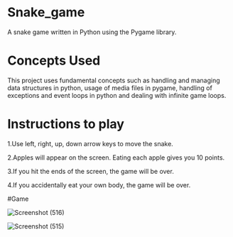 # Snake_game

A snake game written in Python using the Pygame library.

# Concepts Used
This project uses fundamental concepts such as handling and managing data structures in python, usage of media files in pygame, handling of exceptions and event loops in python and dealing with infinite game loops.

# Instructions to play
1.Use left, right, up, down arrow keys to move the snake.

2.Apples will appear on the screen. Eating each apple gives you 10 points.

3.If you hit the ends of the screen, the game will be over.

4.If you accidentally eat your own body, the game will be over.


#Game

![Screenshot (516)](https://user-images.githubusercontent.com/78519911/141433118-7c45620b-633e-4857-b882-870743da4e54.png)

![Screenshot (515)](https://user-images.githubusercontent.com/78519911/141433168-7a5c9b6e-04d6-4ef5-aab2-b25cd2793075.png)

